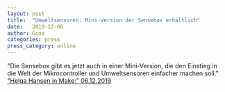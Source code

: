 ```yaml
---
layout: post
title:  "Umweltsensoren: Mini-Version der Sensebox erhältlich"
date:   2019-12-06 
author: Gina
categories: press
press_category: online
---
```

"Die Sensebox gibt es jetzt auch in einer Mini-Version, die den Einstieg in die Welt der Mikrocontroller und Umweltsensoren einfacher machen soll."
<a href="https://www.heise.de/make/meldung/Umweltsensoren-Mini-Version-der-Sensebox-erhaeltlich-4607249.html" target="_blank">"Helga Hansen in Make:" 06.12.2019</a>
